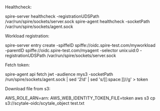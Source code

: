 
Healthcheck:

spire-server healthcheck -registrationUDSPath /var/run/spire/sockets/server.sock 
spire-agent healthcheck -socketPath /var/run/spire/sockets/agent.sock 

Workload registration:

spire-server entry create -spiffeID spiffe://oidc.spire-test.com/myworkload -parentID spiffe://oidc.spire-test.com/myagent -selector unix:uid:0 -registrationUDSPath /var/run/spire/sockets/server.sock

Fetch token:

spire-agent api fetch jwt -audience mys3 -socketPath     /run/spire/sockets/agent.sock | sed '2!d' | sed 's/[[:space:]]//g' > token

Download file from s3:

AWS_ROLE_ARN=arn:<OIDC-ROLE-ARN> AWS_WEB_IDENTITY_TOKEN_FILE=token aws s3 cp s3://scytale-oidc/scytale_object test.txt
